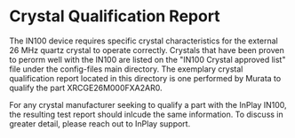 # Crystal Qualification Report

The IN100 device requires specific crystal characteristics for the external 26 MHz quartz crystal to operate correctly. Crystals that have been proven to perorm well with the IN100 are listed on the "IN100 Crystal approved list" file under the config-files main directory. 
The exemplary crystal qualification report located in this directory is one performed by Murata to qualify the part XRCGE26M000FXA2AR0.

For any crystal manufacturer seeking to qualify a part with the InPlay IN100, the resulting test report should inlcude the same information. To discuss in greater detail, please reach out to InPlay support.

